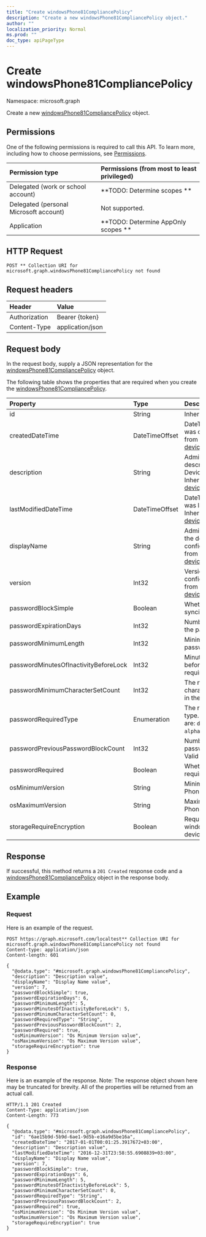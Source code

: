 ```yaml
---
title: "Create windowsPhone81CompliancePolicy"
description: "Create a new windowsPhone81CompliancePolicy object."
author: ""
localization_priority: Normal
ms.prod: ""
doc_type: apiPageType
---
```


# Create windowsPhone81CompliancePolicy

Namespace: microsoft.graph

Create a new [windowsPhone81CompliancePolicy](../resources/windowsphone81compliancepolicy.md) object.

## Permissions
One of the following permissions is required to call this API. To learn more, including how to choose permissions, see [Permissions](/concepts/permissions-reference.md).

|Permission type|Permissions (from most to least privileged)|
|:---|:---|
|Delegated (work or school account)|**TODO: Determine scopes **|
|Delegated (personal Microsoft account)|Not supported.|
|Application|**TODO: Determine AppOnly scopes **|

## HTTP Request
<!-- {
  "blockType": "ignored"
}
-->
``` http
POST ** Collection URI for microsoft.graph.windowsPhone81CompliancePolicy not found
```

## Request headers
|Header|Value|
|:---|:---|
|Authorization|Bearer {token}|
|Content-Type|application/json|

## Request body
In the request body, supply a JSON representation for the [windowsPhone81CompliancePolicy](../resources/windowsphone81compliancepolicy.md) object.

The following table shows the properties that are required when you create the [windowsPhone81CompliancePolicy](../resources/windowsphone81compliancepolicy.md).

|Property|Type|Description|
|:---|:---|:---|
|id|String| Inherited from [entity](../resources/entity.md)|
|createdDateTime|DateTimeOffset|DateTime the object was created. Inherited from [deviceCompliancePolicy](../resources/devicecompliancepolicy.md)|
|description|String|Admin provided description of the Device Configuration. Inherited from [deviceCompliancePolicy](../resources/devicecompliancepolicy.md)|
|lastModifiedDateTime|DateTimeOffset|DateTime the object was last modified. Inherited from [deviceCompliancePolicy](../resources/devicecompliancepolicy.md)|
|displayName|String|Admin provided name of the device configuration. Inherited from [deviceCompliancePolicy](../resources/devicecompliancepolicy.md)|
|version|Int32|Version of the device configuration. Inherited from [deviceCompliancePolicy](../resources/devicecompliancepolicy.md)|
|passwordBlockSimple|Boolean|Whether or not to block syncing the calendar.|
|passwordExpirationDays|Int32|Number of days before the password expires.|
|passwordMinimumLength|Int32|Minimum length of passwords.|
|passwordMinutesOfInactivityBeforeLock|Int32|Minutes of inactivity before a password is required.|
|passwordMinimumCharacterSetCount|Int32|The number of character sets required in the password.|
|passwordRequiredType|Enumeration|The required password type. Possible values are: `deviceDefault`, `alphanumeric`, `numeric`.|
|passwordPreviousPasswordBlockCount|Int32|Number of previous passwords to block. Valid values 0 to 24|
|passwordRequired|Boolean|Whether or not to require a password.|
|osMinimumVersion|String|Minimum Windows Phone version.|
|osMaximumVersion|String|Maximum Windows Phone version.|
|storageRequireEncryption|Boolean|Require encryption on windows phone devices.|



## Response
If successful, this method returns a `201 Created` response code and a [windowsPhone81CompliancePolicy](../resources/windowsphone81compliancepolicy.md) object in the response body.

## Example

### Request
Here is an example of the request.
<!-- {
  "blockType": "request",
  "name": "create_windowsphone81compliancepolicy_from_"
}
-->
``` http
POST https://graph.microsoft.com/localtest** Collection URI for microsoft.graph.windowsPhone81CompliancePolicy not found
Content-type: application/json
Content-length: 601

{
  "@odata.type": "#microsoft.graph.windowsPhone81CompliancePolicy",
  "description": "Description value",
  "displayName": "Display Name value",
  "version": 7,
  "passwordBlockSimple": true,
  "passwordExpirationDays": 6,
  "passwordMinimumLength": 5,
  "passwordMinutesOfInactivityBeforeLock": 5,
  "passwordMinimumCharacterSetCount": 0,
  "passwordRequiredType": "String",
  "passwordPreviousPasswordBlockCount": 2,
  "passwordRequired": true,
  "osMinimumVersion": "Os Minimum Version value",
  "osMaximumVersion": "Os Maximum Version value",
  "storageRequireEncryption": true
}
```

### Response
Here is an example of the response. Note: The response object shown here may be truncated for brevity. All of the properties will be returned from an actual call.
<!-- {
  "blockType": "response",
  "truncated": true,
  "@odata.type": "microsoft.graph.windowsphone81compliancepolicy"
}
-->
``` http
HTTP/1.1 201 Created
Content-Type: application/json
Content-Length: 773

{
  "@odata.type": "#microsoft.graph.windowsPhone81CompliancePolicy",
  "id": "6ae15b9d-5b9d-6ae1-9d5b-e16a9d5be16a",
  "createdDateTime": "2017-01-01T00:01:25.3917672+03:00",
  "description": "Description value",
  "lastModifiedDateTime": "2016-12-31T23:58:55.6908839+03:00",
  "displayName": "Display Name value",
  "version": 7,
  "passwordBlockSimple": true,
  "passwordExpirationDays": 6,
  "passwordMinimumLength": 5,
  "passwordMinutesOfInactivityBeforeLock": 5,
  "passwordMinimumCharacterSetCount": 0,
  "passwordRequiredType": "String",
  "passwordPreviousPasswordBlockCount": 2,
  "passwordRequired": true,
  "osMinimumVersion": "Os Minimum Version value",
  "osMaximumVersion": "Os Maximum Version value",
  "storageRequireEncryption": true
}
```

